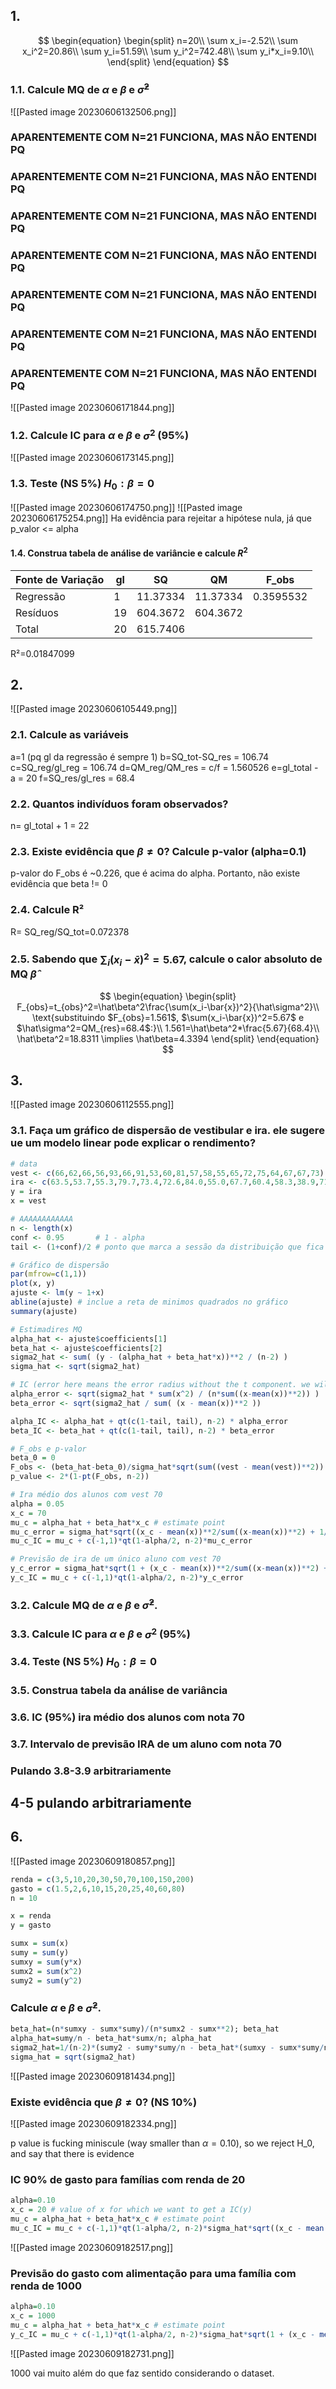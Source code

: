 ## 1. 
$$
\begin{equation}
\begin{split}
n=20\\
\sum x_i=-2.52\\
\sum x_i^2=20.86\\
\sum y_i=51.59\\
\sum y_i^2=742.48\\
\sum y_i*x_i=9.10\\
\end{split}
\end{equation}
$$
### 1.1. Calcule MQ de $\alpha$ e $\beta$ e $\hat\sigma^2$
![[Pasted image 20230606132506.png]]
### **APARENTEMENTE COM N=21 FUNCIONA, MAS NÃO ENTENDI PQ**
### **APARENTEMENTE COM N=21 FUNCIONA, MAS NÃO ENTENDI PQ**
### **APARENTEMENTE COM N=21 FUNCIONA, MAS NÃO ENTENDI PQ**
### **APARENTEMENTE COM N=21 FUNCIONA, MAS NÃO ENTENDI PQ**
### **APARENTEMENTE COM N=21 FUNCIONA, MAS NÃO ENTENDI PQ**
### **APARENTEMENTE COM N=21 FUNCIONA, MAS NÃO ENTENDI PQ**
### **APARENTEMENTE COM N=21 FUNCIONA, MAS NÃO ENTENDI PQ**
![[Pasted image 20230606171844.png]]

### 1.2. Calcule IC para $\alpha$ e $\beta$ e $\sigma^2$ (95%)
![[Pasted image 20230606173145.png]]

### 1.3. Teste (NS 5%) $H_0: \beta=0$
![[Pasted image 20230606174750.png]]
![[Pasted image 20230606175254.png]]
Ha evidência para rejeitar a hipótese nula, já que p_valor <= alpha

#### 1.4. Construa tabela de análise de variâncie e calcule $R^2$

| Fonte de Variação | gl  | SQ       | QM       | F_obs     |
| ----------------- | --- | -------- | -------- | --------- |
| Regressão         | 1   | 11.37334 | 11.37334 | 0.3595532 | 
| Resíduos          | 19  | 604.3672 | 604.3672 |           |
| Total             | 20  | 615.7406 |          |           |

R²=0.01847099
## 2.
![[Pasted image 20230606105449.png]]

### 2.1. Calcule as variáveis
a=1 (pq gl da regressão é sempre 1)
b=SQ_tot-SQ_res = 106.74
c=SQ_reg/gl_reg = 106.74
d=QM_reg/QM_res = c/f = 1.560526
e=gl_total - a = 20 
f=SQ_res/gl_res = 68.4

### 2.2. Quantos indivíduos foram observados?
n= gl_total + 1 = 22

### 2.3. Existe evidência que $\beta \ne 0$? Calcule p-valor (alpha=0.1)
p-valor do F_obs é ~0.226, que é acima do alpha. Portanto, não existe evidência que beta != 0

### 2.4. Calcule R²
R= SQ_reg/SQ_tot=0.072378

### 2.5. Sabendo que $\sum_i(x_i-\bar{x})^2=5.67$, calcule o calor absoluto de MQ $\hat\beta$ 
$$
\begin{equation}
\begin{split}
F_{obs}=t_{obs}^2=\hat\beta^2\frac{\sum(x_i-\bar{x})^2}{\hat\sigma^2}\\
\text{substituindo $F_{obs}=1.561$, $\sum(x_i-\bar{x})^2=5.67$ e $\hat\sigma^2=QM_{res}=68.4$:}\\
1.561=\hat\beta^2*\frac{5.67}{68.4}\\
\hat\beta^2=18.8311 \implies \hat\beta=4.3394
\end{split}
\end{equation}
$$

## 3.
![[Pasted image 20230606112555.png]]

### 3.1. Faça um gráfico de dispersão de vestibular e ira. ele sugere ue um modelo linear pode explicar o rendimento?
```R
# data
vest <- c(66,62,66,56,93,66,91,53,60,81,57,58,55,65,72,75,64,67,67,73)
ira <- c(63.5,53.7,55.3,79.7,73.4,72.6,84.0,55.0,67.7,60.4,58.3,38.9,71.3,70.0,71.4,81.9,68.8,72.6,70.3,77.1)
y = ira
x = vest

# AAAAAAAAAAAA
n <- length(x)
conf <- 0.95       # 1 - alpha
tail <- (1+conf)/2 # ponto que marca a sessão da distribuição que fica pra fora do IC desejado

# Gráfico de dispersão
par(mfrow=c(1,1))
plot(x, y)
ajuste <- lm(y ~ 1+x)
abline(ajuste) # inclue a reta de minimos quadrados no gráfico
summary(ajuste)

# Estimadires MQ
alpha_hat <- ajuste$coefficients[1]
beta_hat <- ajuste$coefficients[2]
sigma2_hat <- sum( (y - (alpha_hat + beta_hat*x))**2 / (n-2) )
sigma_hat <- sqrt(sigma2_hat)

# IC (error here means the error radius without the t component. we will multiply that later)
alpha_error <- sqrt(sigma2_hat * sum(x^2) / (n*sum((x-mean(x))**2)) )
beta_error <- sqrt(sigma2_hat / sum( (x - mean(x))**2 ))

alpha_IC <- alpha_hat + qt(c(1-tail, tail), n-2) * alpha_error
beta_IC <- beta_hat + qt(c(1-tail, tail), n-2) * beta_error

# F_obs e p-valor
beta_0 = 0
F_obs <- (beta_hat-beta_0)/sigma_hat*sqrt(sum((vest - mean(vest))**2))
p_value <- 2*(1-pt(F_obs, n-2))

# Ira médio dos alunos com vest 70
alpha = 0.05
x_c = 70
mu_c = alpha_hat + beta_hat*x_c # estimate point
mu_c_error = sigma_hat*sqrt((x_c - mean(x))**2/sum((x-mean(x))**2) + 1/n)
mu_c_IC = mu_c + c(-1,1)*qt(1-alpha/2, n-2)*mu_c_error

# Previsão de ira de um único aluno com vest 70
y_c_error = sigma_hat*sqrt(1 + (x_c - mean(x))**2/sum((x-mean(x))**2) + 1/n)
y_c_IC = mu_c + c(-1,1)*qt(1-alpha/2, n-2)*y_c_error

```


### 3.2. Calcule MQ de $\alpha$ e $\beta$ e $\hat\sigma^2$.
### 3.3. Calcule IC para $\alpha$ e $\beta$ e $\sigma^2$ (95%)
### 3.4. Teste (NS 5%) $H_0: \beta=0$
### 3.5. Construa tabela da análise de variância
### 3.6. IC (95%) ira médio dos alunos com nota 70
### 3.7. Intervalo de previsão IRA de um aluno com nota 70
### Pulando 3.8-3.9 arbitrariamente

## 4-5 pulando arbitrariamente

## 6.
![[Pasted image 20230609180857.png]]
```R
renda = c(3,5,10,20,30,50,70,100,150,200)
gasto = c(1.5,2,6,10,15,20,25,40,60,80)
n = 10

x = renda
y = gasto

sumx = sum(x)
sumy = sum(y)
sumxy = sum(y*x)
sumx2 = sum(x^2)
sumy2 = sum(y^2)

```
### Calcule  $\alpha$ e $\beta$ e $\hat\sigma^2$.
```R
beta_hat=(n*sumxy - sumx*sumy)/(n*sumx2 - sumx**2); beta_hat
alpha_hat=sumy/n - beta_hat*sumx/n; alpha_hat
sigma2_hat=1/(n-2)*(sumy2 - sumy*sumy/n - beta_hat*(sumxy - sumx*sumy/n)); sigma2hat
sigma_hat = sqrt(sigma2_hat)
```
![[Pasted image 20230609181434.png]]

### Existe evidência que $\beta \ne 0$? (NS 10%)
![[Pasted image 20230609182334.png]]

p value is fucking miniscule (way smaller than $\alpha=0.10$), so we reject H_0, and say that there is evidence

### IC 90% de gasto para famílias com renda de 20

```R
alpha=0.10
x_c = 20 # value of x for which we want to get a IC(y)
mu_c = alpha_hat + beta_hat*x_c # estimate point
mu_c_IC = mu_c + c(-1,1)*qt(1-alpha/2, n-2)*sigma_hat*sqrt((x_c - mean(x))**2/sum((x-mean(x))**2) + 1/n); mu_c_IC
```
![[Pasted image 20230609182517.png]]

### Previsão do gasto com alimentação para uma família com renda de 1000

```R
alpha=0.10
x_c = 1000
mu_c = alpha_hat + beta_hat*x_c # estimate point
y_c_IC = mu_c + c(-1,1)*qt(1-alpha/2, n-2)*sigma_hat*sqrt(1 + (x_c - mean(x))**2/sum((x-mean(x))**2) + 1/n); y_c_IC
```
![[Pasted image 20230609182731.png]]

1000 vai muito além do que faz sentido considerando o dataset.
